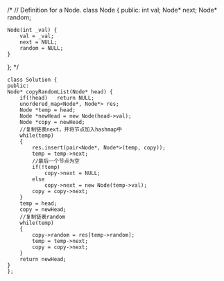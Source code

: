 /*
// Definition for a Node.
class Node {
public:
    int val;
    Node* next;
    Node* random;
    
    Node(int _val) {
        val = _val;
        next = NULL;
        random = NULL;
    }
};
*/
    
    class Solution {
    public:
    Node* copyRandomList(Node* head) {
        if(!head)   return NULL;
        unordered_map<Node*, Node*> res;
        Node *temp = head;
        Node *newHead = new Node(head->val);
        Node *copy = newHead;
        //复制链表next，并将节点加入hashmap中
        while(temp)
        {
            res.insert(pair<Node*, Node*>(temp, copy));
            temp = temp->next;
            //最后一个节点为空
            if(!temp)
                copy->next = NULL;
            else
                copy->next = new Node(temp->val);
            copy = copy->next;
        }
        temp = head;
        copy = newHead;
        //复制链表random
        while(temp)
        {
            copy->random = res[temp->random];
            temp = temp->next;
            copy = copy->next;
        }
        return newHead;
    }
    };
